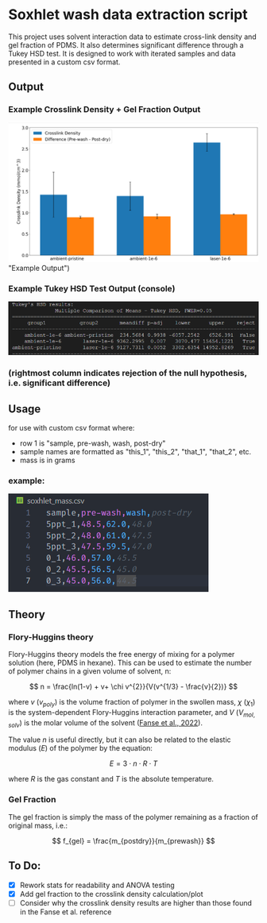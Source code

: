 # Soxhlet wash data extraction script

This project uses solvent interaction data to estimate cross-link density and gel fraction of PDMS.  It also determines significant difference through a Tukey HSD test.  It is designed to work with iterated samples and data presented in a custom csv format.

## Output

### Example Crosslink Density + Gel Fraction Output
![example output](images/CLD_GF_placeholder.png) "Example Output")

### Example Tukey HSD Test Output (console)

![example output](images/example_tukey.png "Tukey HSD Test")

### (rightmost column indicates rejection of the null hypothesis, i.e. significant difference)

## Usage

for use with custom csv format where:
  - row 1 is "sample, pre-wash, wash, post-dry"
  - sample names are formatted as "this_1", "this_2", "that_1", "that_2", etc.
  - mass is in grams

### example:
![example csv](images/example_csv.png "Example CSV Format")

## Theory

### Flory-Huggins theory

Flory-Huggins theory models the free energy of mixing for a polymer solution (here, PDMS in hexane).  This can be used to estimate the number of polymer chains in a given volume of solvent, n:

$$
n = \frac{ln(1-v) + v+ \chi v^{2}}{V(v^{1/3} - \frac{v}{2})}
$$

where $v$ ($v_{poly}$) is the volume fraction of polymer in the swollen mass, $\chi$ ($\chi_1$) is the system-dependent Flory-Huggins interaction parameter, and $V$ ($V_{mol,solv}$) is the molar volume of the solvent ([Fanse et al., 2022](https://www.ncbi.nlm.nih.gov/pmc/articles/PMC9208241/)).

The value $n$ is useful directly, but it can also be related to the elastic modulus ($E$) of the polymer by the equation:

$$
E = 3 \cdot n \cdot R \cdot T
$$

where $R$ is the gas constant and $T$ is the absolute temperature.

### Gel Fraction

The gel fraction is simply the mass of the polymer remaining as a fraction of original mass, i.e.:

$$
f_{gel} = \frac{m_{postdry}}{m_{prewash}}
$$ 

## To Do:
  - [x] Rework stats for readability and ANOVA testing
  - [x] Add gel fraction to the crosslink density calculation/plot
  - [ ] Consider why the crosslink density results are higher than those found in the Fanse et al. reference